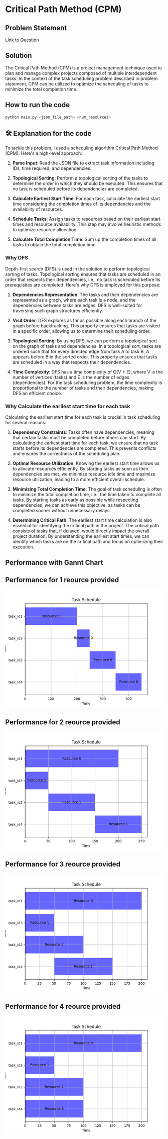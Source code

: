 # Critical Path Method (CPM)

## **Problem Statement**
[Link to Question](https://cloudchef.notion.site/CloudChef-problem-statement-67609eabef714a78a4e4370a7367698c)

## **Solution**

The Critical Path Method (CPM) is a project management technique used to plan and manage complex projects composed of multiple interdependent tasks. In the context of the task scheduling problem described in problem statement, CPM can be utilized to optimize the scheduling of tasks to minimize the total completion time.

## **How to run the code**
```bash
python main.py <json_file_path> <num_resources>
```

## **🛠️ Explanation for the code**
To tackle this problem, i used a scheduling algorithm Critical Path Method (CPM). Here's a high-level approach:

1. **Parse Input**: Read the JSON file to extract task information including IDs, time required, and dependencies.

2. **Topological Sorting**: Perform a topological sorting of the tasks to determine the order in which they should be executed. This ensures that no task is scheduled before its dependencies are completed.

3. **Calculate Earliest Start Time**: For each task, calculate the earliest start time considering the completion times of its dependencies and the availability of resources.

4. **Schedule Tasks**: Assign tasks to resources based on their earliest start times and resource availability. This step may involve heuristic methods to optimize resource allocation.

5. **Calculate Total Completion Time**: Sum up the completion times of all tasks to obtain the total completion time.

### **Why DFS**
Depth-first search (DFS) is used in the solution to perform topological sorting of tasks. Topological sorting ensures that tasks are scheduled in an order that respects their dependencies, i.e., no task is scheduled before its prerequisites are completed. Here's why DFS is employed for this purpose:

1. **Dependencies Representation**: The tasks and their dependencies are represented as a graph, where each task is a node, and the dependencies between tasks are edges. DFS is well-suited for traversing such graph structures efficiently.

2. **Visit Order**: DFS explores as far as possible along each branch of the graph before backtracking. This property ensures that tasks are visited in a specific order, allowing us to determine their scheduling order.

3. **Topological Sorting**: By using DFS, we can perform a topological sort on the graph of tasks and dependencies. In a topological sort, tasks are ordered such that for every directed edge from task A to task B, A appears before B in the sorted order. This property ensures that tasks are scheduled in a way that respects their dependencies.

4. **Time Complexity**: DFS has a time complexity of O(V + E), where V is the number of vertices (tasks) and E is the number of edges (dependencies). For the task scheduling problem, the time complexity is proportional to the number of tasks and their dependencies, making DFS an efficient choice.

### **Why  Calculate the earliest start time for each task**
Calculating the earliest start time for each task is crucial in task scheduling for several reasons:

1. **Dependency Constraints**: Tasks often have dependencies, meaning that certain tasks must be completed before others can start. By calculating the earliest start time for each task, we ensure that no task starts before its dependencies are completed. This prevents conflicts and ensures the correctness of the scheduling plan.

2. **Optimal Resource Utilization**: Knowing the earliest start time allows us to allocate resources efficiently. By starting tasks as soon as their dependencies are met, we minimize resource idle time and maximize resource utilization, leading to a more efficient overall schedule.

3. **Minimizing Total Completion Time**: The goal of task scheduling is often to minimize the total completion time, i.e., the time taken to complete all tasks. By starting tasks as early as possible while respecting dependencies, we can achieve this objective, as tasks can be completed sooner without unnecessary delays.

4. **Determining Critical Path**: The earliest start time calculation is also essential for identifying the critical path in the project. The critical path consists of tasks that, if delayed, would directly impact the overall project duration. By understanding the earliest start times, we can identify which tasks are on the critical path and focus on optimizing their execution.


## **Performance with Gannt Chart**
## **Performance for 1 reource provided**
![Alt text](/graphs/Figure_1.png)

## **Performance for 2 reource provided**
![Alt text](/graphs/Figure_2.png)

## **Performance for 3 reource provided**
![Alt text](/graphs/Figure_3.png)

## **Performance for 4 reource provided**
![Alt text](/graphs/Figure_4.png)
